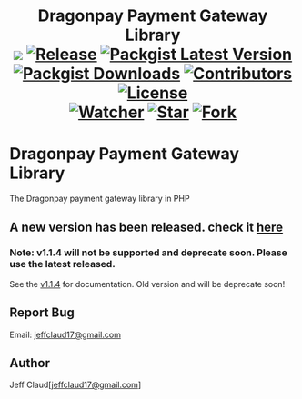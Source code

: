 <h1 align="center">
	Dragonpay Payment Gateway Library
	<br>
	<img src="https://travis-ci.org/crazymeeks/dragonpay.svg?branch=develop">
	<a href="https://github.com/crazymeeks/dragonpay/releases"><img src="https://img.shields.io/github/release/crazymeeks/dragonpay.svg?colorB=de0404" alt="Release"></a>
	<a href="https://packagist.org/packages/crazymeeks/dragonpay"><img src="https://img.shields.io/packagist/v/crazymeeks/dragonpay.svg" alt="Packgist Latest Version"></a>
	<a href="https://packagist.org/packages/crazymeeks/dragonpay/stats"><img src="https://img.shields.io/packagist/dt/crazymeeks/dragonpay.svg?colorB=00e500" alt="Packgist Downloads"></a>
	<a href="https://github/contributors/crazymeeks/dragonpay"><img src="https://img.shields.io/github/contributors/crazymeeks/dragonpay.svg?maxAge=2592000" alt="Contributors"></a>
	<a href="https://packagist.org/packages/crazymeeks/dragonpay"><img src="https://img.shields.io/packagist/l/crazymeeks/dragonpay.svg" alt="License"></a>
	<br>
	<a href="https://github.com/crazymeeks/dragonpay/watchers"><img src="https://img.shields.io/github/watchers/crazymeeks/dragonpay.svg?style=social&label=Watch&maxAge=2592000" alt="Watcher"></a>
	<a href="https://github.com/crazymeeks/dragonpay/stargazers"><img src="https://img.shields.io/github/stars/crazymeeks/dragonpay.svg?style=social&label=Star&maxAge=2592000" alt="Star"></a>
	<a href="https://github.com/crazymeeks/dragonpay/network"><img src="https://img.shields.io/github/forks/crazymeeks/dragonpay.svg?style=social&label=Fork" alt="Fork"></a>
</h1>

# Dragonpay Payment Gateway Library
The Dragonpay payment gateway library in PHP

## A new version has been released. check it [here](https://github.com/crazymeeks/dragonpay/wiki/Dragonpay-3.0)
### Note: v1.1.4 will not be supported and deprecate soon. Please use the latest released.
See the [v1.1.4](https://github.com/crazymeeks/dragonpay/wiki) for documentation. Old version and will be deprecate soon!


## Report Bug
Email: jeffclaud17@gmail.com

## Author
Jeff Claud[jeffclaud17@gmail.com]
